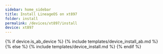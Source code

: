 ```yaml
---
sidebar: home_sidebar
title: Install LineageOS on xt897
folder: install
permalink: /devices/xt897/install
device: xt897
---
```

{% if device.is_ab_device %}
{% include templates/device_install_ab.md %}
{% else %}
{% include templates/device_install.md %}
{% endif %}
